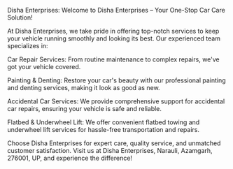 Disha Enterprises:
Welcome to Disha Enterprises – Your One-Stop Car Care Solution!

At Disha Enterprises, we take pride in offering top-notch services to keep your vehicle running smoothly and looking its best. Our experienced team specializes in:

Car Repair Services: From routine maintenance to complex repairs, we've got your vehicle covered.

Painting & Denting: Restore your car's beauty with our professional painting and denting services, making it look as good as new.

Accidental Car Services: We provide comprehensive support for accidental car repairs, ensuring your vehicle is safe and reliable.

Flatbed & Underwheel Lift: We offer convenient flatbed towing and underwheel lift services for hassle-free transportation and repairs.

Choose Disha Enterprises for expert care, quality service, and unmatched customer satisfaction. Visit us at Disha Enterprises, Narauli, Azamgarh, 276001, UP, and experience the difference!
